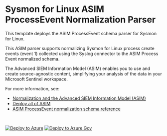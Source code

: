 # Sysmon for Linux ASIM ProcessEvent Normalization Parser

This template deploys the ASIM ProcessEvent schema parser for Sysmon for Linux.

This ASIM parser supports normalizing Sysmon for Linux process create events (event 1) collected using the Syslog connector to the ASIM Process Event normalized schema. 


The Advanced SIEM Information Model (ASIM) enables you to use and create source-agnostic content, simplifying your analysis of the data in your Microsoft Sentinel workspace.

For more information, see:

- [Normalization and the Advanced SIEM Information Model (ASIM)](https://aka.ms/AboutASIM)
- [Deploy all of ASIM](https://aka.ms/DeployASIM)
- [ASIM ProcessEvent normalization schema reference](https://aka.ms/ASimProcessEventDoc)

<br>

[![Deploy to Azure](https://aka.ms/deploytoazurebutton)](https://portal.azure.com/#create/Microsoft.Template/uri/https%3A%2F%2Fraw.githubusercontent.com%2FAzure%2FAzure-Sentinel%2Fasim%2Fnew-proc-deploy%2FParsers%2FASimProcessEvent%2FARM%2FvimProcessCreateLinuxSysmon%2FvimProcessCreateLinuxSysmon.json) [![Deploy to Azure Gov](https://aka.ms/deploytoazuregovbutton)](https://portal.azure.us/#create/Microsoft.Template/uri/https%3A%2F%2Fraw.githubusercontent.com%2FAzure%2FAzure-Sentinel%2Fasim%2Fnew-proc-deploy%2FParsers%2FASimProcessEvent%2FARM%2FvimProcessCreateLinuxSysmon%2FvimProcessCreateLinuxSysmon.json)
